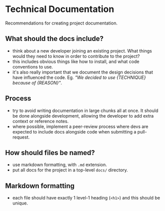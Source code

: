 Technical Documentation
====

Recommendations for creating project documentation.

What should the docs include?
----

- think about a new developer joining an existing project. What things would they need to know in order to contribute to the project?
- this includes obvious things like how to install, and what code conventions to use.
- it's also really important that we document the design decisions that have influenced the code. Eg. _"We decided to use {TECHNIQUE} because of {REASON}"_.

Process
----

- try to avoid writing documentation in large chunks all at once. It should be done alongside development, allowing the developer to add extra context or reference notes.
- where possible, implement a peer-review process where devs are expected to include docs alongside code when submitting a pull-request.

How should files be named?
----

- use markdown formatting, with `.md` extension.
- put all docs for the project in a top-level `docs/` directory.


Markdown formatting
----

- each file should have exactly 1 level-1 heading (`<h1>`) and this should be unique.
